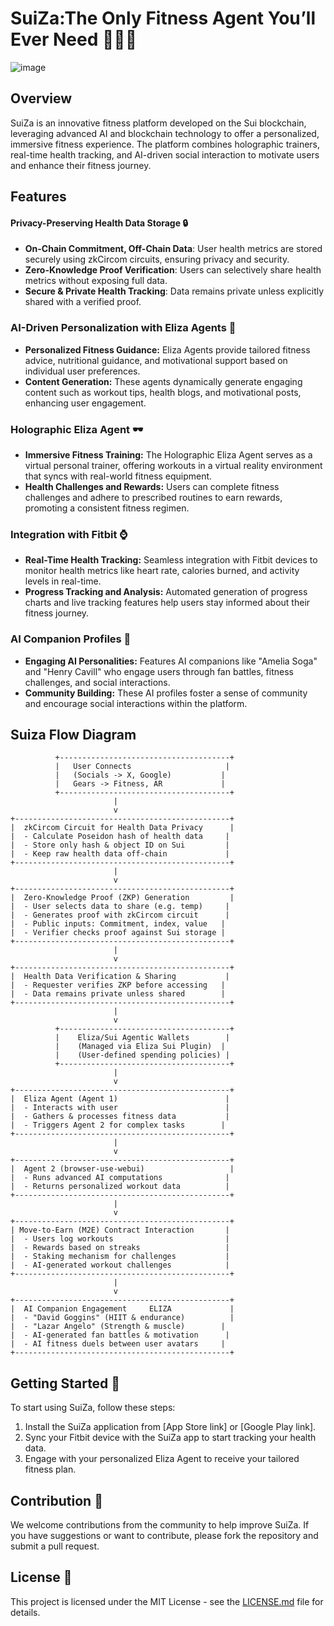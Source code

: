 # SuiZa:The Only Fitness Agent You’ll Ever Need 🏋️‍♂️💪


![image](https://github.com/user-attachments/assets/9c404ced-f917-4ccf-aae5-c882a4cf22e4)


## Overview

SuiZa is an innovative fitness platform developed on the Sui blockchain, leveraging advanced AI and blockchain technology to offer a personalized, immersive fitness experience. The platform combines holographic trainers, real-time health tracking, and AI-driven social interaction to motivate users and enhance their fitness journey.

## Features

#### Privacy-Preserving Health Data Storage 🔒
- **On-Chain Commitment, Off-Chain Data**: User health metrics are stored securely using zkCircom circuits, ensuring privacy and security.
- **Zero-Knowledge Proof Verification**: Users can selectively share health metrics without exposing full data.
- **Secure & Private Health Tracking**: Data remains private unless explicitly shared with a verified proof.

### AI-Driven Personalization with Eliza Agents 🤖
- **Personalized Fitness Guidance:** Eliza Agents provide tailored fitness advice, nutritional guidance, and motivational support based on individual user preferences.
- **Content Generation:** These agents dynamically generate engaging content such as workout tips, health blogs, and motivational posts, enhancing user engagement.

### Holographic Eliza Agent 🕶️
- **Immersive Fitness Training:** The Holographic Eliza Agent serves as a virtual personal trainer, offering workouts in a virtual reality environment that syncs with real-world fitness equipment.
- **Health Challenges and Rewards:** Users can complete fitness challenges and adhere to prescribed routines to earn rewards, promoting a consistent fitness regimen.

### Integration with Fitbit ⌚
- **Real-Time Health Tracking:** Seamless integration with Fitbit devices to monitor health metrics like heart rate, calories burned, and activity levels in real-time.
- **Progress Tracking and Analysis:** Automated generation of progress charts and live tracking features help users stay informed about their fitness journey.

### AI Companion Profiles 🌟
- **Engaging AI Personalities:** Features AI companions like "Amelia Soga" and "Henry Cavill" who engage users through fan battles, fitness challenges, and social interactions.
- **Community Building:** These AI profiles foster a sense of community and encourage social interactions within the platform.


## Suiza Flow Diagram

              +--------------------------------------+
              |   User Connects                     |
              |   (Socials -> X, Google)           |
              |   Gears -> Fitness, AR             |
              +--------------------------------------+
                           |
                           v
    +------------------------------------------------+
    |  zkCircom Circuit for Health Data Privacy      |
    |  - Calculate Poseidon hash of health data     |
    |  - Store only hash & object ID on Sui         |
    |  - Keep raw health data off-chain             |
    +------------------------------------------------+
                           |
                           v
    +------------------------------------------------+
    |  Zero-Knowledge Proof (ZKP) Generation         |
    |  - User selects data to share (e.g. temp)     |
    |  - Generates proof with zkCircom circuit      |
    |  - Public inputs: Commitment, index, value   |
    |  - Verifier checks proof against Sui storage |
    +------------------------------------------------+
                           |
                           v
    +------------------------------------------------+
    |  Health Data Verification & Sharing           |
    |  - Requester verifies ZKP before accessing   |
    |  - Data remains private unless shared        |
    +------------------------------------------------+
                           |
                           v
              +--------------------------------------+
              |    Eliza/Sui Agentic Wallets        |
              |    (Managed via Eliza Sui Plugin)  |
              |    (User-defined spending policies) |
              +--------------------------------------+
                           |
                           v
    +------------------------------------------------+
    |  Eliza Agent (Agent 1)                        |
    |  - Interacts with user                        |
    |  - Gathers & processes fitness data           |
    |  - Triggers Agent 2 for complex tasks        |
    +------------------------------------------------+
                           |
                           v
    +------------------------------------------------+
    |  Agent 2 (browser-use-webui)                   |
    |  - Runs advanced AI computations              |
    |  - Returns personalized workout data          |
    +------------------------------------------------+
                           |
                           v
    +------------------------------------------------+
    | Move-to-Earn (M2E) Contract Interaction       |
    |  - Users log workouts                         |
    |  - Rewards based on streaks                   |
    |  - Staking mechanism for challenges           |
    |  - AI-generated workout challenges            |
    +------------------------------------------------+
                           |
                           v
    +------------------------------------------------+
    |  AI Companion Engagement     ELIZA             |
    |  - "David Goggins" (HIIT & endurance)          |
    |  - "Lazar Angelo" (Strength & muscle)        |
    |  - AI-generated fan battles & motivation      |
    |  - AI fitness duels between user avatars     |
    +------------------------------------------------+
            


## Getting Started 🚀

To start using SuiZa, follow these steps:
1. Install the SuiZa application from [App Store link] or [Google Play link].
2. Sync your Fitbit device with the SuiZa app to start tracking your health data.
3. Engage with your personalized Eliza Agent to receive your tailored fitness plan.

## Contribution 🤝

We welcome contributions from the community to help improve SuiZa. If you have suggestions or want to contribute, please fork the repository and submit a pull request.

## License 📄

This project is licensed under the MIT License - see the [LICENSE.md](LICENSE) file for details.
